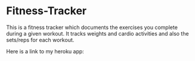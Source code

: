 # Fitness-Tracker
This is a fitness tracker which documents the exercises you complete during a given workout. It tracks weights and cardio activities and also the sets/reps for each workout. 

Here is a link to my heroku app:
